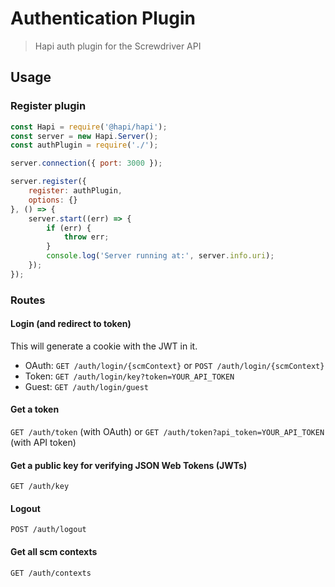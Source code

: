 # Authentication Plugin
> Hapi auth plugin for the Screwdriver API

## Usage

### Register plugin

```javascript
const Hapi = require('@hapi/hapi');
const server = new Hapi.Server();
const authPlugin = require('./');

server.connection({ port: 3000 });

server.register({
    register: authPlugin,
    options: {}
}, () => {
    server.start((err) => {
        if (err) {
            throw err;
        }
        console.log('Server running at:', server.info.uri);
    });
});
```

### Routes

#### Login (and redirect to token)

This will generate a cookie with the JWT in it.

 - OAuth: `GET /auth/login/{scmContext}` or `POST /auth/login/{scmContext}`
 - Token: `GET /auth/login/key?token=YOUR_API_TOKEN`
 - Guest: `GET /auth/login/guest`

#### Get a token

`GET /auth/token` (with OAuth) or `GET /auth/token?api_token=YOUR_API_TOKEN` (with API token)

#### Get a public key for verifying JSON Web Tokens (JWTs)

`GET /auth/key`

#### Logout

`POST /auth/logout`

#### Get all scm contexts

`GET /auth/contexts`

